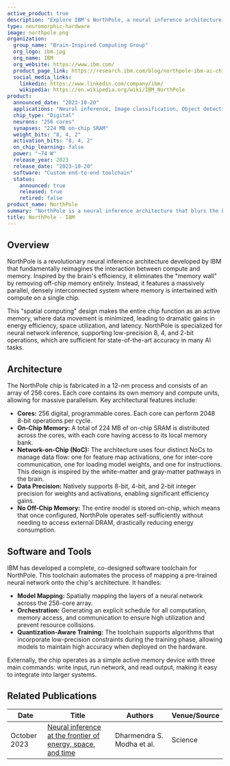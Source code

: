 ```yaml
---
active_product: true
description: "Explore IBM's NorthPole, a neural inference architecture that eliminates off-chip memory by intertwining compute with memory on-chip for state-of-the-art energy efficiency."
type: neuromorphic-hardware
image: northpole.png
organization:
  group_name: "Brain-Inspired Computing Group"
  org_logo: ibm.jpg
  org_name: IBM
  org_website: https://www.ibm.com/
  product_page_link: https://research.ibm.com/blog/northpole-ibm-ai-chip
  social_media_links:
    linkedin: https://www.linkedin.com/company/ibm/
    wikipedia: https://en.wikipedia.org/wiki/IBM_NorthPole
product:
  announced_date: "2023-10-20"
  applications: "Neural inference, Image classification, Object detection"
  chip_type: "Digital"
  neurons: "256 cores"
  synapses: "224 MB on-chip SRAM"
  weight_bits: "8, 4, 2"
  activation_bits: "8, 4, 2"
  on_chip_learning: false
  power: "~74 W"
  release_year: 2023
  release_date: "2023-10-20"
  software: "Custom end-to-end toolchain"
  status:
    announced: true
    released: true
    retired: false
product_name: NorthPole
summary: "NorthPole is a neural inference architecture that blurs the boundary between compute and memory by eliminating off-chip memory and intertwining compute with memory on-chip. It is a low-precision, massively parallel, and energy-efficient spatial computing architecture."
title: NorthPole - IBM
---
```


## Overview
NorthPole is a revolutionary neural inference architecture developed by IBM that fundamentally reimagines the interaction between compute and memory. Inspired by the brain's efficiency, it eliminates the "memory wall" by removing off-chip memory entirely. Instead, it features a massively parallel, densely interconnected system where memory is intertwined with compute on a single chip.

This "spatial computing" design makes the entire chip function as an active memory, where data movement is minimized, leading to dramatic gains in energy efficiency, space utilization, and latency. NorthPole is specialized for neural network inference, supporting low-precision 8, 4, and 2-bit operations, which are sufficient for state-of-the-art accuracy in many AI tasks.

## Architecture
The NorthPole chip is fabricated in a 12-nm process and consists of an array of 256 cores. Each core contains its own memory and compute units, allowing for massive parallelism. Key architectural features include:

*   **Cores:** 256 digital, programmable cores. Each core can perform 2048 8-bit operations per cycle.
*   **On-Chip Memory:** A total of 224 MB of on-chip SRAM is distributed across the cores, with each core having access to its local memory bank.
*   **Network-on-Chip (NoC):** The architecture uses four distinct NoCs to manage data flow: one for feature map activations, one for inter-core communication, one for loading model weights, and one for instructions. This design is inspired by the white-matter and gray-matter pathways in the brain.
*   **Data Precision:** Natively supports 8-bit, 4-bit, and 2-bit integer precision for weights and activations, enabling significant efficiency gains.
*   **No Off-Chip Memory:** The entire model is stored on-chip, which means that once configured, NorthPole operates self-sufficiently without needing to access external DRAM, drastically reducing energy consumption.

## Software and Tools
IBM has developed a complete, co-designed software toolchain for NorthPole. This toolchain automates the process of mapping a pre-trained neural network onto the chip's architecture. It handles:
*   **Model Mapping:** Spatially mapping the layers of a neural network across the 256-core array.
*   **Orchestration:** Generating an explicit schedule for all computation, memory access, and communication to ensure high utilization and prevent resource collisions.
*   **Quantization-Aware Training:** The toolchain supports algorithms that incorporate low-precision constraints during the training phase, allowing models to maintain high accuracy when deployed on the hardware.

Externally, the chip operates as a simple active memory device with three main commands: write input, run network, and read output, making it easy to integrate into larger systems.

## Related Publications
| Date | Title | Authors  | Venue/Source |
|------|-------|----------|------------- |
| October 2023 | [Neural inference at the frontier of energy, space, and time](https://www.science.org/doi/10.1126/science.adh1174) | Dharmendra S. Modha et al. | Science |
